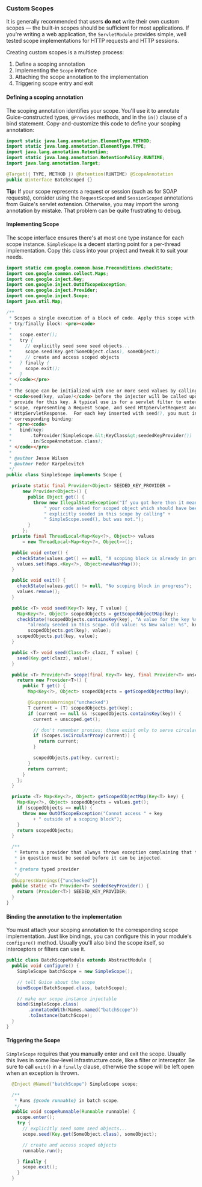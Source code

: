 ### Custom Scopes
It is generally recommended that users **do not** write their own custom scopes — the built-in scopes should be sufficient for most applications. If you're writing a web application, the `ServletModule` provides simple, well tested scope implementations for HTTP requests and HTTP sessions. 

Creating custom scopes is a multistep process:
  1. Define a scoping annotation
  2. Implementing the `Scope` interface
  3. Attaching the scope annotation to the implementation
  4. Triggering scope entry and exit

#### Defining a scoping annotation
The scoping annotation identifies your scope. You'll use it to annotate Guice-constructed types, `@Provides` methods, and in the `in()` clause of a bind statement. Copy-and-customize this code to define your scoping annotation:
```java
import static java.lang.annotation.ElementType.METHOD;
import static java.lang.annotation.ElementType.TYPE;
import java.lang.annotation.Retention;
import static java.lang.annotation.RetentionPolicy.RUNTIME;
import java.lang.annotation.Target;

@Target({ TYPE, METHOD }) @Retention(RUNTIME) @ScopeAnnotation
public @interface BatchScoped {}
```
**Tip:** If your scope represents a request or session (such as for SOAP requests), consider using the `RequestScoped` and `SessionScoped` annotations from Guice's servlet extension. Otherwise, you may import the wrong annotation by mistake. That problem can be quite frustrating to debug.

#### Implementing Scope
The scope interface ensures there's at most one type instance for each scope instance. `SimpleScope` is a decent starting point for a per-thread implementation. Copy this class into your project and tweak it to suit your needs.
```java
import static com.google.common.base.Preconditions.checkState;
import com.google.common.collect.Maps;
import com.google.inject.Key;
import com.google.inject.OutOfScopeException;
import com.google.inject.Provider;
import com.google.inject.Scope;
import java.util.Map;

/**
 * Scopes a single execution of a block of code. Apply this scope with a
 * try/finally block: <pre><code>
 *
 *   scope.enter();
 *   try {
 *     // explicitly seed some seed objects...
 *     scope.seed(Key.get(SomeObject.class), someObject);
 *     // create and access scoped objects
 *   } finally {
 *     scope.exit();
 *   }
 * </code></pre>
 *
 * The scope can be initialized with one or more seed values by calling
 * <code>seed(key, value)</code> before the injector will be called upon to
 * provide for this key. A typical use is for a servlet filter to enter/exit the
 * scope, representing a Request Scope, and seed HttpServletRequest and
 * HttpServletResponse.  For each key inserted with seed(), you must include a
 * corresponding binding:
 *  <pre><code>
 *   bind(key)
 *       .toProvider(SimpleScope.&lt;KeyClass&gt;seededKeyProvider())
 *       .in(ScopeAnnotation.class);
 * </code></pre>
 *
 * @author Jesse Wilson
 * @author Fedor Karpelevitch
 */
public class SimpleScope implements Scope {

  private static final Provider<Object> SEEDED_KEY_PROVIDER =
      new Provider<Object>() {
        public Object get() {
          throw new IllegalStateException("If you got here then it means that" +
              " your code asked for scoped object which should have been" +
              " explicitly seeded in this scope by calling" +
              " SimpleScope.seed(), but was not.");
        }
      };
  private final ThreadLocal<Map<Key<?>, Object>> values
      = new ThreadLocal<Map<Key<?>, Object>>();

  public void enter() {
    checkState(values.get() == null, "A scoping block is already in progress");
    values.set(Maps.<Key<?>, Object>newHashMap());
  }

  public void exit() {
    checkState(values.get() != null, "No scoping block in progress");
    values.remove();
  }

  public <T> void seed(Key<T> key, T value) {
    Map<Key<?>, Object> scopedObjects = getScopedObjectMap(key);
    checkState(!scopedObjects.containsKey(key), "A value for the key %s was " +
        "already seeded in this scope. Old value: %s New value: %s", key,
        scopedObjects.get(key), value);
    scopedObjects.put(key, value);
  }

  public <T> void seed(Class<T> clazz, T value) {
    seed(Key.get(clazz), value);
  }

  public <T> Provider<T> scope(final Key<T> key, final Provider<T> unscoped) {
    return new Provider<T>() {
      public T get() {
        Map<Key<?>, Object> scopedObjects = getScopedObjectMap(key);

        @SuppressWarnings("unchecked")
        T current = (T) scopedObjects.get(key);
        if (current == null && !scopedObjects.containsKey(key)) {
          current = unscoped.get();

          // don't remember proxies; these exist only to serve circular dependencies
          if (Scopes.isCircularProxy(current)) {
            return current;
          }

          scopedObjects.put(key, current);
        }
        return current;
      }
    };
  }

  private <T> Map<Key<?>, Object> getScopedObjectMap(Key<T> key) {
    Map<Key<?>, Object> scopedObjects = values.get();
    if (scopedObjects == null) {
      throw new OutOfScopeException("Cannot access " + key
          + " outside of a scoping block");
    }
    return scopedObjects;
  }

  /**
   * Returns a provider that always throws exception complaining that the object
   * in question must be seeded before it can be injected.
   *
   * @return typed provider
   */
  @SuppressWarnings({"unchecked"})
  public static <T> Provider<T> seededKeyProvider() {
    return (Provider<T>) SEEDED_KEY_PROVIDER;
  }
}
```

#### Binding the annotation to the implementation
You must attach your scoping annotation to the corresponding scope implementation. Just like bindings, you can configure this in your module's `configure()` method. Usually you'll also bind the scope itself, so interceptors or filters can use it.
```java
public class BatchScopeModule extends AbstractModule {
  public void configure() {
    SimpleScope batchScope = new SimpleScope();

    // tell Guice about the scope
    bindScope(BatchScoped.class, batchScope);

    // make our scope instance injectable
    bind(SimpleScope.class)
        .annotatedWith(Names.named("batchScope"))
        .toInstance(batchScope);
  }
}
```

#### Triggering the Scope
`SimpleScope` requires that you manually enter and exit the scope. Usually this lives in some low-level infrastructure code, like a filter or interceptor. Be sure to call `exit()` in a `finally` clause, otherwise the scope will be left open when an exception is thrown.
```java
  @Inject @Named("batchScope") SimpleScope scope;

  /**
   * Runs {@code runnable} in batch scope.
   */
  public void scopeRunnable(Runnable runnable) {
    scope.enter();
    try {
      // explicitly seed some seed objects...
      scope.seed(Key.get(SomeObject.class), someObject);

      // create and access scoped objects
      runnable.run();

    } finally {
      scope.exit();
    }
  }
```